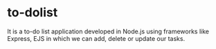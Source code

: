 # to-dolist
It is a to-do list application developed in Node.js using frameworks like Express, EJS in which we can add, delete or update our tasks.
